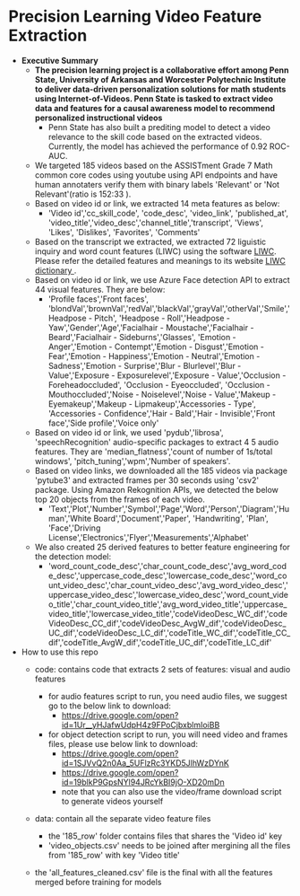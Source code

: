# Precision Learning Video Feature Extraction
+ **Executive Summary**
  + **The precision learning project is a collaborative effort among Penn State, University of Arkansas and Worcester Polytechnic Institute to deliver data-driven personalization solutions for math students using Internet-of-Videos. Penn State is tasked to extract video data and features for a causal awareness model to recommend personalized instructional videos**
    + Penn State has also built a prediting model to detect a video relevance to the skill code based on the extracted videos. Currently, the model has achieved the performance of 0.92 ROC-AUC. 
  + We targeted 185 videos based on the ASSISTment Grade 7 Math common core codes using youtube using API endpoints and have human annotaters verify them with binary labels 'Relevant' or 'Not Relevant'(ratio is 152:33 ). 
  + Based on video id or link, we extracted 14 meta features as below: 
    + 'Video id','cc_skill_code', 'code_desc', 'video_link', 'published_at', 'video_title','video_desc','channel_title','transcript',   'Views', 'Likes', 'Dislikes', 'Favorites', 'Comments'
   + Based on the transcript we extracted, we extracted 72 liguistic inquiry and word count features (LIWC) using the software [LIWC](https://liwcsoftware.onfastspring.com/). Please refer the detailed features and meanings to its website [LIWC dictionary ](http://liwc.wpengine.com/compare-dictionaries/).
  + Based on video id or link, we use Azure Face detection API to extract 44 visual features. They are below:
    + 'Profile faces','Front faces', 'blondVal','brownVal','redVal','blackVal','grayVal','otherVal','Smile','Headpose - Pitch',
        'Headpose - Roll','Headpose - Yaw','Gender','Age','Facialhair - Moustache','Facialhair - Beard','Facialhair - Sideburns','Glasses',
        'Emotion - Anger','Emotion - Contempt','Emotion - Disgust','Emotion - Fear','Emotion - Happiness','Emotion - Neutral','Emotion - Sadness','Emotion - Surprise','Blur - Blurlevel','Blur - Value','Exposure - Exposurelevel','Exposure - Value','Occlusion - Foreheadoccluded', 'Occlusion - Eyeoccluded', 'Occlusion - Mouthoccluded','Noise - Noiselevel','Noise - Value','Makeup - Eyemakeup','Makeup - Lipmakeup','Accessories - Type', 'Accessories - Confidence','Hair - Bald','Hair - Invisible','Front face','Side profile','Voice only'
  + Based on video id or link, we used 'pydub','librosa', 'speechRecognition' audio-specific packages to extract 4 5 audio features. They are 'median_flatness','count of number of 1s/total windows', 'pitch_tuning','wpm','Number of speakers'.
  + Based on video links, we downloaded all the 185 videos via package 'pytube3' and extracted frames per 30 seconds using 'csv2' package. Using Amazon Rekognition APIs, we detected the below top 20 objects from the frames of each video.
    + 'Text','Plot','Number','Symbol','Page','Word','Person','Diagram','Human','White Board','Document','Paper', 'Handwriting', 'Plan', 'Face','Driving License','Electronics','Flyer','Measurements','Alphabet'
  + We also created 25 derived features to better feature engineering for the detection model:
    + 'word_count_code_desc','char_count_code_desc','avg_word_code_desc','uppercase_code_desc','lowercase_code_desc','word_count_video_desc','char_count_video_desc','avg_word_video_desc','uppercase_video_desc','lowercase_video_desc','word_count_video_title','char_count_video_title','avg_word_video_title','uppercase_video_title','lowercase_video_title','codeVideoDesc_WC_dif','codeVideoDesc_CC_dif','codeVideoDesc_AvgW_dif','codeVideoDesc_UC_dif','codeVideoDesc_LC_dif','codeTitle_WC_dif','codeTitle_CC_dif','codeTitle_AvgW_dif','codeTitle_UC_dif','codeTitle_LC_dif'
+ How to use this repo
  + code: contains code that extracts 2 sets of features: visual and audio features
    + for audio features script to run, you need audio files, we suggest go to the below link to download:
      + https://drive.google.com/open?id=1Ur__yHJafwUdpH4z9FPoCjbxblmIoiBB
    + for object detection script to run, you will need video and frames files, please use below link to download:
      + https://drive.google.com/open?id=1SJVvQ2n0Aa_5UFlzRc3YKD5JlhWzDYnK
      + https://drive.google.com/open?id=19blkP9GpsNYl94JRcYkBI9jO-XD20mDn
      + note that you can also use the video/frame download script to generate videos yourself
  + data: contain all the separate video feature files
    + the '185_row' folder contains files that shares the 'Video id' key
    + 'video_objects.csv' needs to be joined after mergining all the files from '185_row' with key 'Video title'
    
  + the 'all_features_cleaned.csv' file is the final with all the features merged before training for models
